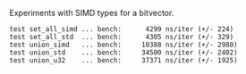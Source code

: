 Experiments with SIMD types for a bitvector.

```
test set_all_simd ... bench:      4299 ns/iter (+/- 224)
test set_all_std  ... bench:      4305 ns/iter (+/- 329)
test union_simd   ... bench:     10388 ns/iter (+/- 2980)
test union_std    ... bench:     34500 ns/iter (+/- 2402)
test union_u32    ... bench:     37371 ns/iter (+/- 1925)
```
